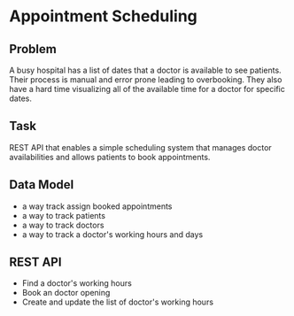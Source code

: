 # Appointment Scheduling

## Problem

A busy hospital has a list of dates that a doctor is available to see patients. Their process is manual and error prone leading to overbooking. They also have a hard time visualizing all of the available time for a doctor for specific dates. 

## Task

REST API that enables a simple scheduling system that manages doctor availabilities and allows patients to book appointments.

## Data Model

* a way track assign booked appointments
* a way to track patients
* a way to track doctors 
* a way to track a doctor's working hours and days

## REST API

* Find a doctor's working hours
* Book an doctor opening
* Create and update the list of doctor's working hours

